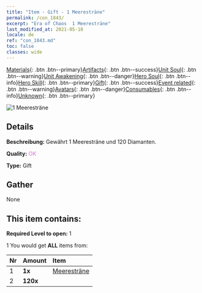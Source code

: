 ```yaml
---
title: "Item - Gift - 1 Meeresträne"
permalink: /con_1843/
excerpt: "Era of Chaos  1 Meeresträne"
last_modified_at: 2021-05-18
locale: de
ref: "con_1843.md"
toc: false
classes: wide
---
```

 [Materials](/ItemsDE/){: .btn .btn--primary}[Artifacts](/ItemsDE/Artifacts/){: .btn .btn--success}[Unit Soul](/ItemsDE/UnitSoul/){: .btn .btn--warning}[Unit Awakening](/ItemsDE/UnitAwakening/){: .btn .btn--danger}[Hero Soul](/ItemsDE/HeroSoul/){: .btn .btn--info}[Hero Skill](/ItemsDE/HeroSkill/){: .btn .btn--primary}[Gift](/ItemsDE/Gift/){: .btn .btn--success}[Event related](/ItemsDE/Events/){: .btn .btn--warning}[Avatars](/ItemsDE/Avatars/){: .btn .btn--danger}[Consumables](/ItemsDE/Consumables/){: .btn .btn--info}[Unknown](/ItemsDE/Unknown/){: .btn .btn--primary}

 ![1 Meeresträne](/images/t/i_907466.png)

## Details
 **Beschreibung:** Gewährt 1 Meeresträne und 120 Diamanten.

 **Quality:** <span style="color: #DA70D6">OK</span>

 **Type:** Gift

## Gather

  None

## This item contains:

 **Required Level to open:** 1

 1 You would get **ALL** items  from:

  | Nr | Amount |     Item    |
  |:---|:-------|:------------|
  | 1 |  **1x** | [Meeresträne](/ItemsDE/con_955/) |  | 
  | 2 |  **120x** | <i class="fas fa-gem"/> |  | 
